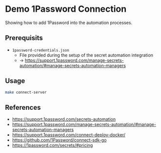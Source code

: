 # Demo 1Password Connection

Showing how to add 1Password into the automation processes.

## Prerequisits

- `1password-credentials.json`
  - File provided during the setup of the secret automation integration
  - -> https://support.1password.com/manage-secrets-automation/#manage-secrets-automation-managers

## Usage

```bash
make connect-server
```

## References

- https://support.1password.com/secrets-automation
- https://support.1password.com/manage-secrets-automation/#manage-secrets-automation-managers
- https://support.1password.com/connect-deploy-docker/
- https://github.com/1Password/connect-sdk-go
- https://1password.com/secrets/#pricing
